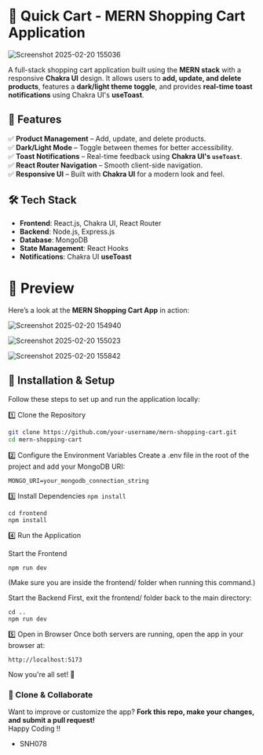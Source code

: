 # 🛒 Quick Cart - MERN Shopping Cart Application
![Screenshot 2025-02-20 155036](https://github.com/user-attachments/assets/a95e5735-1d40-494c-bbe2-851bd16df0e0)

A full-stack shopping cart application built using the **MERN stack** with a responsive **Chakra UI** design. It allows users to **add, update, and delete products**, features a **dark/light theme toggle**, and provides **real-time toast notifications** using Chakra UI's **useToast**.

## 🚀 Features

✅ **Product Management** – Add, update, and delete products.  
✅ **Dark/Light Mode** – Toggle between themes for better accessibility.  
✅ **Toast Notifications** – Real-time feedback using **Chakra UI's `useToast`**.  
✅ **React Router Navigation** – Smooth client-side navigation.  
✅ **Responsive UI** – Built with **Chakra UI** for a modern look and feel.  

## 🛠️ Tech Stack

- **Frontend**: React.js, Chakra UI, React Router  
- **Backend**: Node.js, Express.js  
- **Database**: MongoDB  
- **State Management**: React Hooks  
- **Notifications**: Chakra UI **useToast**  


# 🎨 Preview
Here’s a look at the **MERN Shopping Cart App** in action:  


![Screenshot 2025-02-20 154940](https://github.com/user-attachments/assets/582f1de2-5129-434c-8a66-d41ab8f912d6)

![Screenshot 2025-02-20 155023](https://github.com/user-attachments/assets/90933866-9c5b-43e7-8e7e-3d4ae4bd651c)

![Screenshot 2025-02-20 155842](https://github.com/user-attachments/assets/a306a887-e496-4b01-a387-50d1f61733e0)

## 📌 Installation & Setup  

Follow these steps to set up and run the application locally:  

1️⃣ Clone the Repository  
```sh
git clone https://github.com/your-username/mern-shopping-cart.git
cd mern-shopping-cart
```

2️⃣ Configure the Environment Variables
Create a .env file in the root of the project and add your MongoDB URI:
```
MONGO_URI=your_mongodb_connection_string
```
3️⃣ Install Dependencies
```npm install```

```
cd frontend
npm install
```


4️⃣ Run the Application

Start the Frontend
```
npm run dev
```
(Make sure you are inside the frontend/ folder when running this command.)

Start the Backend
First, exit the frontend/ folder back to the main directory:
```
cd ..
npm run dev
```

5️⃣ Open in Browser
Once both servers are running, open the app in your browser at:
```
http://localhost:5173
```

Now you're all set! 🎉

### 🚀 Clone & Collaborate  

Want to improve or customize the app? **Fork this repo, make your changes, and submit a pull request!**  
Happy Coding !! 
- SNH078
